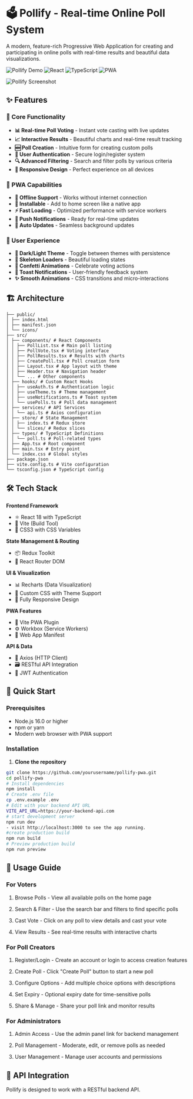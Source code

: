 # 🗳️ Pollify - Real-time Online Poll System

A modern, feature-rich Progressive Web Application for creating and participating in online polls with real-time results and beautiful data visualizations.

![Pollify Demo](https://img.shields.io/badge/Pollify-PWA_Ready-success)
![React](https://img.shields.io/badge/React-18-blue)
![TypeScript](https://img.shields.io/badge/TypeScript-5-orange)
![PWA](https://img.shields.io/badge/PWA-Enabled-purple)

![Pollify Screenshot](https://via.placeholder.com/800x400/2563eb/ffffff?text=Pollify+-+Real-time+Polling+PWA)

## ✨ Features

### 🎯 Core Functionality
- **📊 Real-time Poll Voting** - Instant vote casting with live updates
- **📈 Interactive Results** - Beautiful charts and real-time result tracking
- **🆕 Poll Creation** - Intuitive form for creating custom polls
- **🔐 User Authentication** - Secure login/register system
- **🔍 Advanced Filtering** - Search and filter polls by various criteria
- **📱 Responsive Design** - Perfect experience on all devices

### 🚀 PWA Capabilities
- **📴 Offline Support** - Works without internet connection
- **📲 Installable** - Add to home screen like a native app
- **⚡ Fast Loading** - Optimized performance with service workers
- **🔔 Push Notifications** - Ready for real-time updates
- **🔄 Auto Updates** - Seamless background updates

### 🎨 User Experience
- **🌙 Dark/Light Theme** - Toggle between themes with persistence
- **💫 Skeleton Loaders** - Beautiful loading states
- **🎉 Confetti Animations** - Celebrate voting actions
- **💬 Toast Notifications** - User-friendly feedback system
- **✨ Smooth Animations** - CSS transitions and micro-interactions

## 🏗️ Architecture
```pollify-pwa/
├── public/
│ ├── index.html
│ ├── manifest.json
│ └── icons/
├── src/
│ ├── components/ # React Components
│ │ ├── PollList.tsx # Main poll listing
│ │ ├── PollVote.tsx # Voting interface
│ │ ├── PollResults.tsx # Results with charts
│ │ ├── CreatePoll.tsx # Poll creation form
│ │ ├── Layout.tsx # App layout with theme
│ │ ├── Header.tsx # Navigation header
│ │ └── ... # Other components
│ ├── hooks/ # Custom React Hooks
│ │ ├── useAuth.ts # Authentication logic
│ │ ├── useTheme.ts # Theme management
│ │ ├── useNotifications.ts # Toast system
│ │ └── usePolls.ts # Poll data management
│ ├── services/ # API Services
│ │ └── api.ts # Axios configuration
│ ├── store/ # State Management
│ │ ├── index.ts # Redux store
│ │ └── slices/ # Redux slices
│ ├── types/ # TypeScript Definitions
│ │ └── poll.ts # Poll-related types
│ ├── App.tsx # Root component
│ ├── main.tsx # Entry point
│ └── index.css # Global styles
├── package.json
├── vite.config.ts # Vite configuration
└── tsconfig.json # TypeScript config
```

## 🛠️ Tech Stack

**Frontend Framework**
- ⚛️ React 18 with TypeScript
- 🚀 Vite (Build Tool)
- 🎨 CSS3 with CSS Variables

**State Management & Routing**
- 📦 Redux Toolkit
- 🧭 React Router DOM

**UI & Visualization**
- 📊 Recharts (Data Visualization)
- 💅 Custom CSS with Theme Support
- 📱 Fully Responsive Design

**PWA Features**
- 🔧 Vite PWA Plugin
- ⚙️ Workbox (Service Workers)
- 📄 Web App Manifest

**API & Data**
- 🔄 Axios (HTTP Client)
- 🗃️ RESTful API Integration
- 🔐 JWT Authentication

## 🚀 Quick Start

### Prerequisites
- Node.js 16.0 or higher
- npm or yarn
- Modern web browser with PWA support

### Installation

1. **Clone the repository**
```bash
git clone https://github.com/yourusername/pollify-pwa.git
cd pollify-pwa
# Install dependencies
npm install
# Create .env file
cp .env.example .env
# Edit with your backend API URL
VITE_API_URL=https://your-backend-api.com
# start development server
npm run dev
- visit http://localhost:3000 to see the app running.
#create production build
npm run build
# Preview production build
npm run preview
```
## 📖 Usage Guide
### For Voters
1. Browse Polls - View all available polls on the home page

2. Search & Filter - Use the search bar and filters to find specific polls

3. Cast Vote - Click on any poll to view details and cast your vote

4. View Results - See real-time results with interactive charts

### For Poll Creators
1. Register/Login - Create an account or login to access creation features

2. Create Poll - Click "Create Poll" button to start a new poll

3. Configure Options - Add multiple choice options with descriptions

4. Set Expiry - Optional expiry date for time-sensitive polls

5. Share & Manage - Share your poll link and monitor results

### For Administrators
1. Admin Access - Use the admin panel link for backend management

2. Poll Management - Moderate, edit, or remove polls as needed

3. User Management - Manage user accounts and permissions

## 🔌 API Integration
Pollify is designed to work with a RESTful backend API.